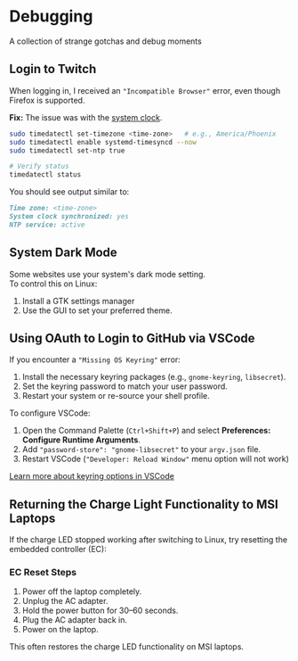 # Debugging

A collection of strange gotchas and debug moments

## Login to Twitch

When logging in, I received an `"Incompatible Browser"` error, even though Firefox is supported.

**Fix:** The issue was with the [system clock](https://bbs.archlinux.org/viewtopic.php?id=289645).

```bash
sudo timedatectl set-timezone <time-zone>   # e.g., America/Phoenix
sudo timedatectl enable systemd-timesyncd --now
sudo timedatectl set-ntp true

# Verify status
timedatectl status
```

You should see output similar to:

```md
Time zone: <time-zone>
System clock synchronized: yes
NTP service: active
```

## System Dark Mode

Some websites use your system's dark mode setting.  
To control this on Linux:

1. Install a GTK settings manager
2. Use the GUI to set your preferred theme.

## Using OAuth to Login to GitHub via VSCode

If you encounter a `"Missing OS Keyring"` error:

1. Install the necessary keyring packages (e.g., `gnome-keyring`, `libsecret`).
2. Set the keyring password to match your user password.
3. Restart your system or re-source your shell profile.

To configure VSCode:

1. Open the Command Palette (`Ctrl+Shift+P`) and select **Preferences: Configure Runtime Arguments**.
2. Add `"password-store": "gnome-libsecret"` to your `argv.json` file.
3. Restart VSCode (`"Developer: Reload Window"` menu option will not work)

[Learn more about keyring options in VSCode](https://code.visualstudio.com/docs/configure/settings-sync#_recommended-configure-the-keyring-to-use-with-vs-code)

## Returning the Charge Light Functionality to MSI Laptops

If the charge LED stopped working after switching to Linux, try resetting the embedded controller (EC):

### EC Reset Steps

1. Power off the laptop completely.
2. Unplug the AC adapter.
3. Hold the power button for 30–60 seconds.
4. Plug the AC adapter back in.
5. Power on the laptop.

This often restores the charge LED functionality on MSI laptops.
